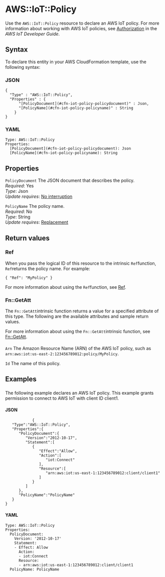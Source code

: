 # AWS::IoT::Policy<a name="aws-resource-iot-policy"></a>

Use the `AWS::IoT::Policy` resource to declare an AWS IoT policy\. For more information about working with AWS IoT policies, see [Authorization](https://docs.aws.amazon.com/iot/latest/developerguide/authorization.html) in the *AWS IoT Developer Guide*\. 

## Syntax<a name="aws-resource-iot-policy-syntax"></a>

To declare this entity in your AWS CloudFormation template, use the following syntax:

### JSON<a name="aws-resource-iot-policy-syntax.json"></a>

```
{
  "Type" : "AWS::IoT::Policy",
  "Properties" : {
      "[PolicyDocument](#cfn-iot-policy-policydocument)" : Json,
      "[PolicyName](#cfn-iot-policy-policyname)" : String
    }
}
```

### YAML<a name="aws-resource-iot-policy-syntax.yaml"></a>

```
Type: AWS::IoT::Policy
Properties: 
  [PolicyDocument](#cfn-iot-policy-policydocument): Json
  [PolicyName](#cfn-iot-policy-policyname): String
```

## Properties<a name="aws-resource-iot-policy-properties"></a>

`PolicyDocument`  <a name="cfn-iot-policy-policydocument"></a>
The JSON document that describes the policy\.  
*Required*: Yes  
*Type*: Json  
*Update requires*: [No interruption](https://docs.aws.amazon.com/AWSCloudFormation/latest/UserGuide/using-cfn-updating-stacks-update-behaviors.html#update-no-interrupt)

`PolicyName`  <a name="cfn-iot-policy-policyname"></a>
The policy name\.  
*Required*: No  
*Type*: String  
*Update requires*: [Replacement](https://docs.aws.amazon.com/AWSCloudFormation/latest/UserGuide/using-cfn-updating-stacks-update-behaviors.html#update-replacement)

## Return values<a name="aws-resource-iot-policy-return-values"></a>

### Ref<a name="aws-resource-iot-policy-return-values-ref"></a>

 When you pass the logical ID of this resource to the intrinsic `Ref`function, `Ref`returns the policy name\. For example:

 `{ "Ref": "MyPolicy" }` 

For more information about using the `Ref`function, see [Ref](https://docs.aws.amazon.com/AWSCloudFormation/latest/UserGuide/intrinsic-function-reference-ref.html)\.

### Fn::GetAtt<a name="aws-resource-iot-policy-return-values-fn--getatt"></a>

The `Fn::GetAtt`intrinsic function returns a value for a specified attribute of this type\. The following are the available attributes and sample return values\.

For more information about using the `Fn::GetAtt`intrinsic function, see [Fn::GetAtt](https://docs.aws.amazon.com/AWSCloudFormation/latest/UserGuide/intrinsic-function-reference-getatt.html)\.

#### <a name="aws-resource-iot-policy-return-values-fn--getatt-fn--getatt"></a>

`Arn`  <a name="Arn-fn::getatt"></a>
The Amazon Resource Name \(ARN\) of the AWS IoT policy, such as `arn:aws:iot:us-east-2:123456789012:policy/MyPolicy`\.

`Id`  <a name="Id-fn::getatt"></a>
The name of this policy\.

## Examples<a name="aws-resource-iot-policy--examples"></a>

### <a name="aws-resource-iot-policy--examples--"></a>

The following example declares an AWS IoT policy\. This example grants permission to connect to AWS IoT with client ID client1\.

#### JSON<a name="aws-resource-iot-policy--examples----json"></a>

```
            {
   "Type":"AWS::IoT::Policy",
   "Properties":{
      "PolicyDocument":{
         "Version":"2012-10-17",
         "Statement":[
            {
               "Effect":"Allow",
               "Action":[
                  "iot:Connect"
               ],
               "Resource":[
                  "arn:aws:iot:us-east-1:123456789012:client/client1"
               ]
            }
         ]
      },
      "PolicyName":"PolicyName"
   }
}
```

#### YAML<a name="aws-resource-iot-policy--examples----yaml"></a>

```
Type: AWS::IoT::Policy
Properties:
  PolicyDocument:
    Version: '2012-10-17'
    Statement:
    - Effect: Allow
      Action:
      - iot:Connect
      Resource:
      - arn:aws:iot:us-east-1:123456789012:client/client1
  PolicyName: PolicyName
```